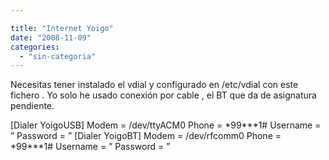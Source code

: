 ```yaml
---

title: "Internet Yoigo"
date: "2008-11-09"
categories: 
  - "sin-categoria"
---
```


Necesitas tener instalado el vdial y configurado en /etc/vdial con este fichero . Yo solo he usado conexión por cable , el BT que da de asignatura pendiente.

\[Dialer YoigoUSB\] Modem = /dev/ttyACM0 Phone = \*99\*\*\*1# Username = ” Password = ” \[Dialer YoigoBT\] Modem = /dev/rfcomm0 Phone = \*99\*\*\*1# Username = ” Password = ”
